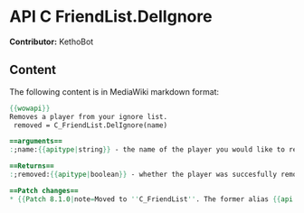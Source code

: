 # API C FriendList.DelIgnore

**Contributor:** KethoBot

## Content

The following content is in MediaWiki markdown format:

```mediawiki
{{wowapi}}
Removes a player from your ignore list.
 removed = C_FriendList.DelIgnore(name)

==arguments==
:;name:{{apitype|string}} - the name of the player you would like to remove from your ignore list.

==Returns==
:;removed:{{apitype|boolean}} - whether the player was succesfully removed from your ignore list.

==Patch changes==
* {{Patch 8.1.0|note=Moved to ''C_FriendList''. The former alias {{api|DelIgnore}} is deprecated and will be removed in the following expansion.}}
```